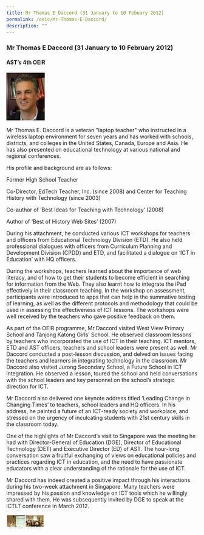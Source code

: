 ```yaml
---
title: Mr Thomas E Daccord (31 January to 10 Febuary 2012)
permalink: /oeic/Mr-Thomas-E-Daccord/
description: ""
---
```

### Mr Thomas E Daccord (31 January to 10 February 2012) 

#### AST’s 4th OEIR 

<img src="/images/op92.png" style="width:20%">

Mr Thomas E. Daccord is a veteran "laptop teacher" who instructed in a wireless laptop environment for seven years and has worked with schools, districts, and colleges in the United States, Canada, Europe and Asia. He has also presented on educational technology at various national and regional conferences.

His profile and background are as follows:

Former High School Teacher

Co-Director, EdTech Teacher, Inc. (since 2008) and Center for Teaching History with Technology (since 2003)

Co-author of ‘Best Ideas for Teaching with Technology’ (2008)

Author of ‘Best of History Web Sites’ (2007)

During his attachment, he conducted various ICT workshops for teachers and officers from Educational Technology Division (ETD). He also held professional dialogues with officers from Curriculum Planning and Development Division (CPDD) and ETD, and facilitated a dialogue on ‘ICT in Education’ with HQ officers.

During the workshops, teachers learned about the importance of web literacy, and of how to get their students to become efficient in searching for information from the Web. They also learnt how to integrate the iPad effectively in their classroom teaching. In the workshop on assessment, participants were introduced to apps that can help in the summative testing of learning, as well as the different protocols and methodology that could be used in assessing the effectiveness of ICT lessons. The workshops were well received by the teachers who gave positive feedback on them.

  
As part of the OEIR programme, Mr Daccord visited West View Primary School and Tanjong Katong Girls’ School. He observed classroom lessons by teachers who incorporated the use of ICT in their teaching. ICT mentors, ETD and AST officers, teachers and school leaders were present as well. Mr Daccord conducted a post-lesson discussion, and delved on issues facing the teachers and learners in integrating technology in the classroom. Mr Daccord also visited Jurong Secondary School, a Future School in ICT integration. He observed a lesson, toured the school and held conversations with the school leaders and key personnel on the school’s strategic direction for ICT.

Mr Daccord also delivered one keynote address titled ‘Leading Change in Changing Times’ to teachers, school leaders and HQ officers. In his address, he painted a future of an ICT-ready society and workplace, and stressed on the urgency of inculcating students with 21st century skills in the classroom today.

One of the highlights of Mr Daccord’s visit to Singapore was the meeting he had with Director-General of Education (DGE), Director of Educational Technology (DET) and Executive Director (ED) of AST. The hour-long conversation saw a fruitful exchanging of views on educational policies and practices regarding ICT in education, and the need to have passionate educators with a clear understanding of the rationale for the use of ICT.

Mr Daccord has indeed created a positive impact through his interactions during his two-week attachment in Singapore. Many teachers were impressed by his passion and knowledge on ICT tools which he willingly shared with them. He was subsequently invited by DGE to speak at the iCTLT conference in March 2012.

<img src="/images/op93.png" style="width:20%">